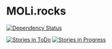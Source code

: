 # MOLi.rocks

[![Dependency Status](https://david-dm.org/MOLi-Rocks/MOLi-rocks.github.io.svg)](https://david-dm.org/MOLi-Rocks/MOLi-rocks.github.io)

[![Stories in ToDo](https://badge.waffle.io/MOLi-rocks/MOLi-rocks.github.io.png?label=todo&title=To%20Do)](https://waffle.io/MOLi-rocks/MOLi-rocks.github.io)
[![Stories in Progress](https://badge.waffle.io/MOLi-rocks/MOLi-rocks.github.io.png?label=in%20progress&title=In%20Progress)](https://waffle.io/MOLi-rocks/MOLi-rocks.github.io)



